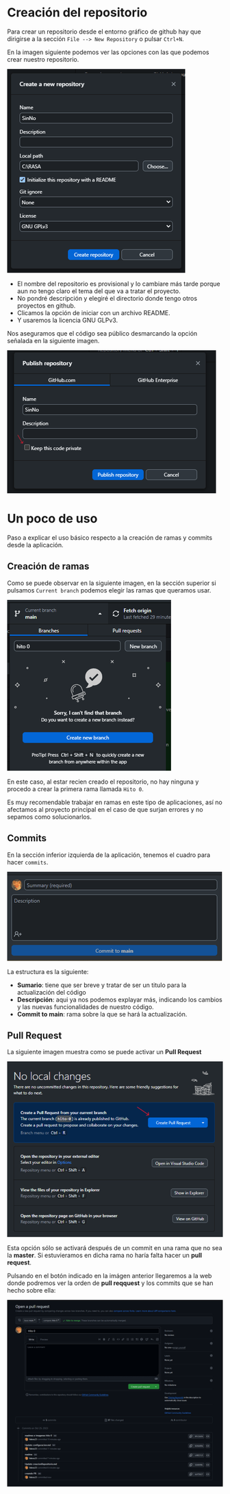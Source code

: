 # Creación del repositorio

Para crear un repositorio desde el entorno gráfico de github hay que dirigirse a la sección ``File --> New Repository`` o pulsar ``Ctrl+N``.

En la imagen siguiente podemos ver las opciones con las que podemos crear nuestro repositorio.

![foto9](imagenes/foto9.png)


- El nombre del repositorio es provisional y lo cambiare más tarde porque aun no tengo claro el tema del que va a tratar el proyecto.
- No pondré descripción y elegiré el directorio donde tengo otros proyectos en github.
- Clicamos la opción de iniciar con un archivo README.
- Y usaremos la licencia GNU GLPv3.		

Nos aseguramos que el código sea público desmarcando la opción señalada en la siguiente imagen.

![foto10](imagenes/foto10.png)


# Un poco de uso

Paso a explicar el uso básico respecto a la creación de ramas y commits desde la aplicación.

## Creación de ramas

Como se puede observar en la siguiente imagen, en la sección superior si pulsamos ``Current branch`` podemos elegir las ramas que queramos usar.

![foto11](imagenes/foto11.png)



En este caso, al estar recien creado el repositorio, no hay ninguna y procedo a crear la primera rama llamada ``Hito 0``.

Es muy recomendable trabajar en ramas en este tipo de aplicaciones, así no afectamos al proyecto principal en el caso de que surjan errores y no sepamos como solucionarlos.


## Commits

En la sección inferior izquierda de la aplicación, tenemos el cuadro para hacer ``commits``.

![foto12](imagenes/foto12.png)


La estructura es la siguiente:
- **Sumario**: tiene que ser breve y tratar de ser un titulo para la actualización del código
- **Descripción**: aqui ya nos podemos explayar más, indicando los cambios y las nuevas funcionalidades de nuestro código.
- **Commit to main**: rama sobre la que se hará la actualización.

## Pull Request

La siguiente imagen muestra como se puede activar un **Pull Request**

![foto13](imagenes/foto13.png)


Esta opción sólo se activará después de un commit en una rama que no sea la **master**. Si estuvieramos en dicha rama no haría falta hacer un **pull request**.

Pulsando en el botón indicado en la imágen anterior llegaremos a la web donde podremos ver la orden de **pull reqquest** y los commits que se han hecho sobre ella:

![foto14](imagenes/foto14.png)
